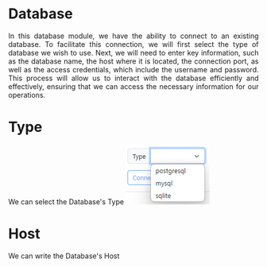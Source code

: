 # Database
<div style="text-align:justify;">
In this database module, we have the ability to connect to an existing database. To facilitate this connection, we will first select the type of database we wish to use. Next, we will need to enter key information, such as the database name, the host where it is located, the connection port, as well as the access credentials, which include the username and password. This process will allow us to interact with the database efficiently and effectively, ensuring that we can access the necessary information for our operations.
</div>

# Type
We can select the Database's Type
![alt text](image.png)

# Host
We can write the Database's Host

